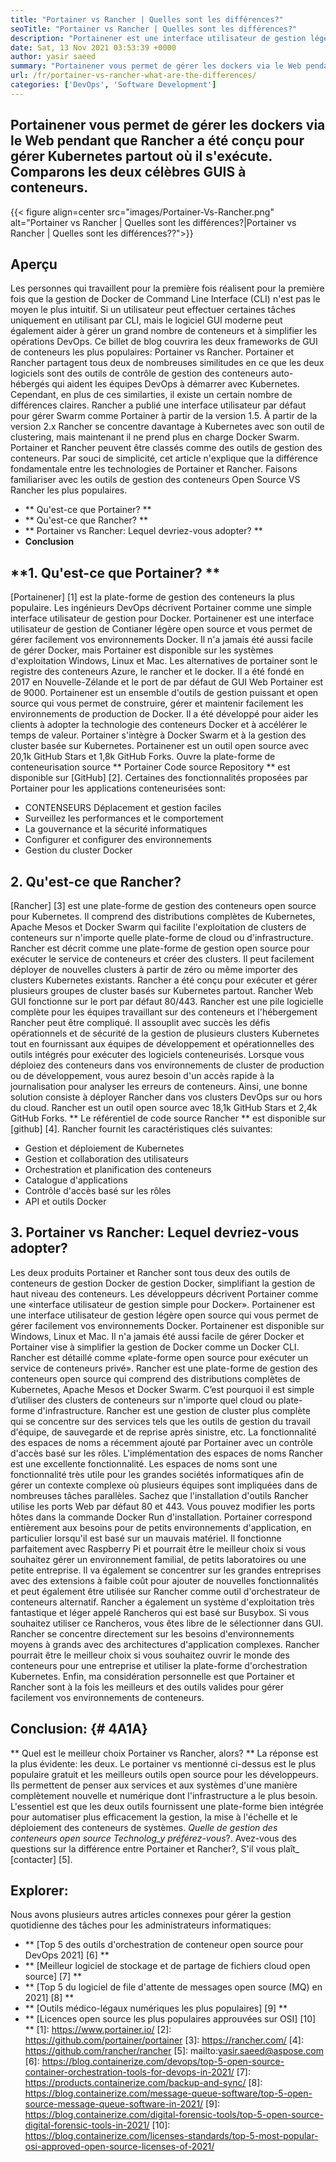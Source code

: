 ```yaml
---
title: "Portainer vs Rancher | Quelles sont les différences?" 
seoTitle: "Portainer vs Rancher | Quelles sont les différences?" 
description: "Portainener est une interface utilisateur de gestion légère qui vous permet de gérer facilement vos différents environnements Docker pendant que Rancher a été conçu pour gérer Kubernetes partout où il fonctionne." 
date: Sat, 13 Nov 2021 03:53:39 +0000
author: yasir saeed
summary: "Portainener vous permet de gérer les dockers via le Web pendant que Rancher a été conçu pour gérer Kubernetes partout où il s'exécute. Comparons les deux célèbres GUIS à conteneurs." 
url: /fr/portainer-vs-rancher-what-are-the-differences/
categories: ['DevOps', 'Software Development']
---
```


## Portainener vous permet de gérer les dockers via le Web pendant que Rancher a été conçu pour gérer Kubernetes partout où il s'exécute. Comparons les deux célèbres GUIS à conteneurs.

{{< figure align=center src="images/Portainer-Vs-Rancher.png" alt="Portainer vs Rancher | Quelles sont les différences?|Portainer vs Rancher | Quelles sont les différences??">}}


## Aperçu
Les personnes qui travaillent pour la première fois réalisent pour la première fois que la gestion de Docker de Command Line Interface (CLI) n'est pas le moyen le plus intuitif. Si un utilisateur peut effectuer certaines tâches uniquement en utilisant par CLI, mais le logiciel GUI moderne peut également aider à gérer un grand nombre de conteneurs et à simplifier les opérations DevOps. Ce billet de blog couvrira les deux frameworks de GUI de conteneurs les plus populaires: Portainer vs Rancher.
Portainer et Rancher partagent tous deux de nombreuses similitudes en ce que les deux logiciels sont des outils de contrôle de gestion des conteneurs auto-hébergés qui aident les équipes DevOps à démarrer avec Kubernetes. Cependant, en plus de ces similarties, il existe un certain nombre de différences claires. Rancher a publié une interface utilisateur par défaut pour gérer Swarm comme Portainer à partir de la version 1.5. À partir de la version 2.x Rancher se concentre davantage à Kubernetes avec son outil de clustering, mais maintenant il ne prend plus en charge Docker Swarm.
Portainer et Rancher peuvent être classés comme des outils de gestion des conteneurs. Par souci de simplicité, cet article n'explique que la différence fondamentale entre les technologies de Portainer et Rancher. Faisons familiariser avec les outils de gestion des conteneurs Open Source VS Rancher les plus populaires.
  * ** Qu'est-ce que Portainer? **
  * ** Qu'est-ce que Rancher? **
  * ** Portainer vs Rancher: Lequel devriez-vous adopter? **
  * **Conclusion**

## **1. Qu'est-ce que Portainer? **
[Portainener] [1] est la plate-forme de gestion des conteneurs la plus populaire. Les ingénieurs DevOps décrivent Portainer comme une simple interface utilisateur de gestion pour Docker. Portainener est une interface utilisateur de gestion de Contianer légère open source et vous permet de gérer facilement vos environnements Docker. Il n'a jamais été aussi facile de gérer Docker, mais Portainer est disponible sur les systèmes d'exploitation Windows, Linux et Mac. Les alternatives de portainer sont le registre des conteneurs Azure, le rancher et le docker. Il a été fondé en 2017 en Nouvelle-Zélande et le port de par défaut de GUI Web Portainer est de 9000.
Portainener est un ensemble d'outils de gestion puissant et open source qui vous permet de construire, gérer et maintenir facilement les environnements de production de Docker. Il a été développé pour aider les clients à adopter la technologie des conteneurs Docker et à accélérer le temps de valeur. Portainer s'intègre à Docker Swarm et à la gestion des cluster basée sur Kubernetes. Portainener est un outil open source avec 20,1k GitHub Stars et 1,8k GitHub Forks. Ouvre la plate-forme de conteneurisation source ** Portainer Code source Repository ** est disponible sur [GitHub] [2]. Certaines des fonctionnalités proposées par Portainer pour les applications conteneurisées sont:
  * CONTENSEURS Déplacement et gestion faciles
  * Surveillez les performances et le comportement
  * La gouvernance et la sécurité informatiques
  * Configurer et configurer des environnements
  * Gestion du cluster Docker

## 2. Qu'est-ce que Rancher?
[Rancher] [3] est une plate-forme de gestion des conteneurs open source pour Kubernetes. Il comprend des distributions complètes de Kubernetes, Apache Mesos et Docker Swarm qui facilite l'exploitation de clusters de conteneurs sur n'importe quelle plate-forme de cloud ou d'infrastructure. Rancher est décrit comme une plate-forme de gestion open source pour exécuter le service de conteneurs et créer des clusters. Il peut facilement déployer de nouvelles clusters à partir de zéro ou même importer des clusters Kubernetes existants. Rancher a été conçu pour exécuter et gérer plusieurs groupes de cluster basés sur Kubernetes partout. Rancher Web GUI fonctionne sur le port par défaut 80/443.
Rancher est une pile logicielle complète pour les équipes travaillant sur des conteneurs et l'hébergement Rancher peut être compliqué. Il assouplit avec succès les défis opérationnels et de sécurité de la gestion de plusieurs clusters Kubernetes tout en fournissant aux équipes de développement et opérationnelles des outils intégrés pour exécuter des logiciels conteneurisés. Lorsque vous déploiez des conteneurs dans vos environnements de cluster de production ou de développement, vous aurez besoin d'un accès rapide à la journalisation pour analyser les erreurs de conteneurs. Ainsi, une bonne solution consiste à déployer Rancher dans vos clusters DevOps sur ou hors du cloud. Rancher est un outil open source avec 18,1k GitHub Stars et 2,4k GitHub Forks. ** Le référentiel de code source Rancher ** est disponible sur [github] [4]. Rancher fournit les caractéristiques clés suivantes:
  * Gestion et déploiement de Kubernetes
  * Gestion et collaboration des utilisateurs
  * Orchestration et planification des conteneurs
  * Catalogue d'applications
  * Contrôle d'accès basé sur les rôles
  * API et outils Docker

## 3. Portainer vs Rancher: Lequel devriez-vous adopter?
Les deux produits Portainer et Rancher sont tous deux des outils de conteneurs de gestion Docker de gestion Docker, simplifiant la gestion de haut niveau des conteneurs.
Les développeurs décrivent Portainer comme une «interface utilisateur de gestion simple pour Docker». Portainener est une interface utilisateur de gestion légère open source qui vous permet de gérer facilement vos environnements Docker. Portainener est disponible sur Windows, Linux et Mac. Il n'a jamais été aussi facile de gérer Docker et Portainer vise à simplifier la gestion de Docker comme un Docker CLI.
Rancher est détaillé comme «plate-forme open source pour exécuter un service de conteneurs privé». Rancher est une plate-forme de gestion des conteneurs open source qui comprend des distributions complètes de Kubernetes, Apache Mesos et Docker Swarm. C’est pourquoi il est simple d’utiliser des clusters de conteneurs sur n'importe quel cloud ou plate-forme d'infrastructure. Rancher est une gestion de cluster plus complète qui se concentre sur des services tels que les outils de gestion du travail d'équipe, de sauvegarde et de reprise après sinistre, etc.
La fonctionnalité des espaces de noms a récemment ajouté par Portainer avec un contrôle d'accès basé sur les rôles. L'implémentation des espaces de noms Rancher est une excellente fonctionnalité. Les espaces de noms sont une fonctionnalité très utile pour les grandes sociétés informatiques afin de gérer un contexte complexe où plusieurs équipes sont impliquées dans de nombreuses tâches parallèles. Sachez que l'installation d'outils Rancher utilise les ports Web par défaut 80 et 443. Vous pouvez modifier les ports hôtes dans la commande Docker Run d'installation.
Portainer correspond entièrement aux besoins pour de petits environnements d'application, en particulier lorsqu'il est basé sur un mauvais matériel. Il fonctionne parfaitement avec Raspberry Pi et pourrait être le meilleur choix si vous souhaitez gérer un environnement familial, de petits laboratoires ou une petite entreprise. Il va également se concentrer sur les grandes entreprises avec des extensions à faible coût pour ajouter de nouvelles fonctionnalités et peut également être utilisée sur Rancher comme outil d'orchestrateur de conteneurs alternatif. Rancher a également un système d'exploitation très fantastique et léger appelé Rancheros qui est basé sur Busybox. Si vous souhaitez utiliser ce Rancheros, vous êtes libre de le sélectionner dans GUI. Rancher se concentre directement sur les besoins d'environnements moyens à grands avec des architectures d'application complexes. Rancher pourrait être le meilleur choix si vous souhaitez ouvrir le monde des conteneurs pour une entreprise et utiliser la plate-forme d'orchestration Kubernetes.
Enfin, ma considération personnelle est que Portainer et Rancher sont à la fois les meilleurs et des outils valides pour gérer facilement vos environnements de conteneurs.

## Conclusion: {# 4A1A}
** Quel est le meilleur choix Portainer vs Rancher, alors? ** La réponse est la plus évidente: les deux. Le portainer vs mentionné ci-dessus est le plus populaire gratuit et les meilleurs outils open source pour les développeurs. Ils permettent de penser aux services et aux systèmes d'une manière complètement nouvelle et numérique dont l'infrastructure a le plus besoin. L'essentiel est que les deux outils fournissent une plate-forme bien intégrée pour automatiser plus efficacement la gestion, la mise à l'échelle et le déploiement des conteneurs de systèmes.
_Quelle de gestion des conteneurs open source Technolog_y préférez-vous_?. Avez-vous des questions sur la différence entre Portainer et Rancher?, S'il vous plaît_ [contacter] [5].

## Explorer:
Nous avons plusieurs autres articles connexes pour gérer la gestion quotidienne des tâches pour les administrateurs informatiques:
  * ** [Top 5 des outils d'orchestration de conteneur open source pour DevOps 2021] [6] **
  * ** [Meilleur logiciel de stockage et de partage de fichiers cloud open source] [7] **
  * ** [Top 5 du logiciel de file d'attente de messages open source (MQ) en 2021] [8] **
  * ** [Outils médico-légaux numériques les plus populaires] [9] **
  * ** [Licences open source les plus populaires approuvées sur OSI] [10] **
[1]: https://www.portainer.io/
[2]: https://github.com/portainer/portainer
[3]: https://rancher.com/
[4]: https://github.com/rancher/rancher
[5]: mailto:yasir.saeed@aspose.com
[6]: https://blog.containerize.com/devops/top-5-open-source-container-orchestration-tools-for-devops-in-2021/
[7]: https://products.containerize.com/backup-and-sync/
[8]: https://blog.containerize.com/message-queue-software/top-5-open-source-message-queue-software-in-2021/
[9]: https://blog.containerize.com/digital-forensic-tools/top-5-open-source-digital-forensic-tools-in-2021/
[10]: https://blog.containerize.com/licenses-standards/top-5-most-popular-osi-approved-open-source-licenses-of-2021/
